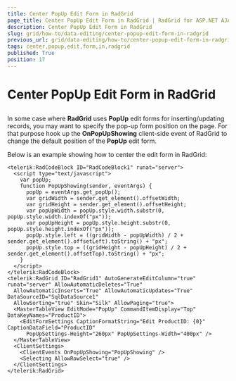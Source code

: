 ```yaml
---
title: Center PopUp Edit Form in RadGrid
page_title: Center PopUp Edit Form in RadGrid | RadGrid for ASP.NET AJAX Documentation
description: Center PopUp Edit Form in RadGrid
slug: grid/how-to/data-editing/center-popup-edit-form-in-radgrid
previous_url: grid/data-editing/how-to/center-popup-edit-form-in-radgrid
tags: center,popup,edit,form,in,radgrid
published: True
position: 17
---
```


# Center PopUp Edit Form in RadGrid



##

In some case where **RadGrid** uses **PopUp** edit forms for inserting/updating records, you may want to specify the pop-up form position on the page. For that purpose hook up the **OnPopUpShowing** client-side event of RadGrid to change the default position of the **PopUp** edit form.

Below is an example showing how to center the edit form in RadGrid:

````ASP.NET
<telerik:RadCodeBlock ID="RadCodeBlock1" runat="server">
  <script type="text/javascript">
    var popUp;
    function PopUpShowing(sender, eventArgs) {
      popUp = eventArgs.get_popUp();
      var gridWidth = sender.get_element().offsetWidth;
      var gridHeight = sender.get_element().offsetHeight;
      var popUpWidth = popUp.style.width.substr(0, popUp.style.width.indexOf("px"));
      var popUpHeight = popUp.style.height.substr(0, popUp.style.height.indexOf("px"));
      popUp.style.left = ((gridWidth - popUpWidth) / 2 + sender.get_element().offsetLeft).toString() + "px";
      popUp.style.top = ((gridHeight - popUpHeight) / 2 + sender.get_element().offsetTop).toString() + "px";
    }
  </script>
</telerik:RadCodeBlock>
<telerik:RadGrid ID="RadGrid1" AutoGenerateEditColumn="true" runat="server" AllowAutomaticDeletes="True"
  AllowAutomaticInserts="True" AllowAutomaticUpdates="True" DataSourceID="SqlDataSource1"
  AllowSorting="true" Skin="Silk" AllowPaging="true">
  <MasterTableView EditMode="PopUp" CommandItemDisplay="Top" DataKeyNames="ProductID">
    <EditFormSettings CaptionFormatString="Edit ProductID: {0}" CaptionDataField="ProductID"
      PopUpSettings-Height="260px" PopUpSettings-Width="400px" />
  </MasterTableView>
  <ClientSettings>
    <ClientEvents OnPopUpShowing="PopUpShowing" />
    <Selecting AllowRowSelect="true" />
  </ClientSettings>
</telerik:RadGrid>
````



